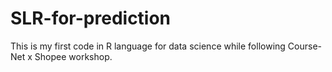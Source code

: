 # SLR-for-prediction
This is my first code in R language for data science while following Course-Net x Shopee workshop.
